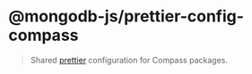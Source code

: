 # @mongodb-js/prettier-config-compass

> Shared [prettier][prettier] configuration for Compass packages.

[prettier]: https://prettier.io/
